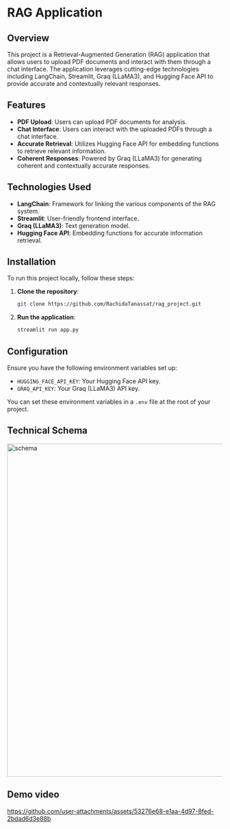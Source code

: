 # RAG Application

## Overview
This project is a Retrieval-Augmented Generation (RAG) application that allows users to upload PDF documents and interact with them through a chat interface. The application leverages cutting-edge technologies including LangChain, Streamlit, Graq (LLaMA3), and Hugging Face API to provide accurate and contextually relevant responses.

## Features
- **PDF Upload**: Users can upload PDF documents for analysis.
- **Chat Interface**: Users can interact with the uploaded PDFs through a chat interface.
- **Accurate Retrieval**: Utilizes Hugging Face API for embedding functions to retrieve relevant information.
- **Coherent Responses**: Powered by Graq (LLaMA3) for generating coherent and contextually accurate responses.

## Technologies Used
- **LangChain**: Framework for linking the various components of the RAG system.
- **Streamlit**: User-friendly frontend interface.
- **Graq (LLaMA3)**: Text generation model.
- **Hugging Face API**: Embedding functions for accurate information retrieval.

## Installation
To run this project locally, follow these steps:

1. **Clone the repository**:
    ```bash
    git clone https://github.com/RachidaTanassat/rag_project.git
    ```


2. **Run the application**:
    ```bash
    streamlit run app.py
    ```

## Configuration
Ensure you have the following environment variables set up:

- `HUGGING_FACE_API_KEY`: Your Hugging Face API key.
- `GRAQ_API_KEY`: Your Graq (LLaMA3) API key.

You can set these environment variables in a `.env` file at the root of your project.

## Technical Schema
<img width="776" alt="schema" src="https://github.com/user-attachments/assets/2ffecc84-388e-4e6a-ab46-8aea8b5560c8">

## Demo video


https://github.com/user-attachments/assets/53276e68-e1aa-4d97-8fed-2bdad6d3e88b






